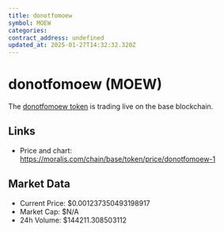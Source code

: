 ```yaml
---
title: donotfomoew
symbol: MOEW
categories: 
contract_address: undefined
updated_at: 2025-01-27T14:32:32.320Z
---
```


# donotfomoew (MOEW)
The [donotfomoew token](https://moralis.com/chain/base/token/price/donotfomoew-1) is trading live on the base blockchain.

## Links
- Price and chart: https://moralis.com/chain/base/token/price/donotfomoew-1

## Market Data
- Current Price: $0.001237350493198917
- Market Cap: $N/A
- 24h Volume: $144211.308503112
